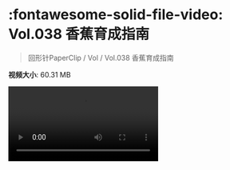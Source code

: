 # :fontawesome-solid-file-video: Vol.038 香蕉育成指南

> 回形针PaperClip / Vol / Vol.038 香蕉育成指南

**视频大小**: 60.31 MB

<div class="video"><video src="https://file.hsyhx.top/archive/PaperClip/Vol/038.mp4" controls preload>🤔 您的浏览器不支持 video 标签</video></div>